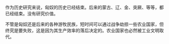 作为历史研究来说，匈奴的历史已经结束。后来的蒙古、辽、金、突厥、等等，都已经结束。没有研究价值。

不管是匈奴还是后来的各种游牧民族，短时间可以通过战争劫掠一些农业国家，但终究是要失败，这是因为其生产效率的落后决定的。农业国家也必然被工业文明取代。

